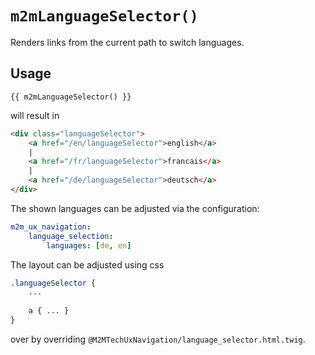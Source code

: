 # `m2mLanguageSelector()`

Renders links from the current path to switch languages.

## Usage

```twig
{{ m2mLanguageSelector() }}
```

will result in

```html
<div class="languageSelector">
    <a href="/en/languageSelector">english</a>
    |
    <a href="/fr/languageSelector">francais</a>
    |
    <a href="/de/languageSelector">deutsch</a>
</div>
```

The shown languages can be adjusted via the configuration:

```yaml
m2m_ux_navigation:
    language_selection:
        languages: [de, en]
```

The layout can be adjusted using css

```sass
.languageSelector {
    ...
        
    a { ... }
}
```

over by overriding `@M2MTechUxNavigation/language_selector.html.twig`.
